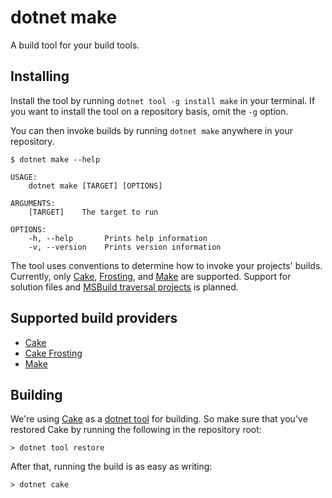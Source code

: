 # dotnet make

A build tool for your build tools.

## Installing

Install the tool by running `dotnet tool -g install make` in your terminal.
If you want to install the tool on a repository basis, omit the `-g` option.


You can then invoke builds by running `dotnet make` anywhere in your repository.  

```console
$ dotnet make --help

USAGE:
    dotnet make [TARGET] [OPTIONS]

ARGUMENTS:
    [TARGET]    The target to run

OPTIONS:
    -h, --help       Prints help information                                    
    -v, --version    Prints version information
```

The tool uses conventions to determine how to invoke your projects' builds. Currently, only [Cake][1], [Frosting][2], and [Make][3] are supported. Support for solution files and [MSBuild traversal projects][4] is planned.

## Supported build providers

* [Cake][1]
* [Cake Frosting][2]
* [Make][3]

## Building

We're using [Cake][1] as a [dotnet tool][5]
for building. So make sure that you've restored Cake by running 
the following in the repository root:

```
> dotnet tool restore
```

After that, running the build is as easy as writing:

```
> dotnet cake
```

[1]: https://github.com/cake-build/cake
[2]: https://cakebuild.net/docs/running-builds/runners/cake-frosting
[3]: https://en.wikipedia.org/wiki/Make_(software)
[4]: https://github.com/microsoft/MSBuildSdks/blob/main/src/Traversal/README.md
[5]: https://docs.microsoft.com/en-us/dotnet/core/tools/global-tools